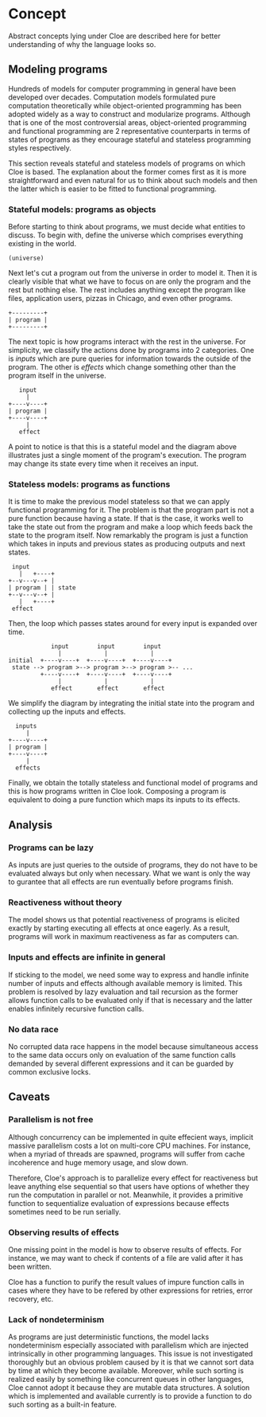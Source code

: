 # Concept

Abstract concepts lying under Cloe are described here for better understanding
of why the language looks so.

## Modeling programs

Hundreds of models for computer programming in general have been developed over
decades.
Computation models formulated pure computation theoretically while
object-oriented programming has been adopted widely as a way to construct and
modularize programs.
Although that is one of the most controversial areas, object-oriented
programming and functional programming are 2 representative counterparts in
terms of states of programs as they encourage stateful and stateless
programming styles respectively.

This section reveals stateful and stateless models of programs on which Cloe
is based.
The explanation about the former comes first as it is more straightforward and
even natural for us to think about such models and then the latter which is
easier to be fitted to functional programming.

### Stateful models: programs as objects

Before starting to think about programs, we must decide what entities to
discuss.
To begin with, define the universe which comprises everything existing in the
world.

```
(universe)
```

Next let's cut a program out from the universe in order to model it.
Then it is clearly visible that what we have to focus on are only the program
and the rest but nothing else.
The rest includes anything except the program like files, application users,
pizzas in Chicago, and even other programs.

```
+---------+
| program |
+---------+
```

The next topic is how programs interact with the rest in the universe.
For simplicity, we classify the actions done by programs into 2 categories.
One is *inputs* which are pure queries for information towards the outside of
the program.
The other is *effects* which change something other than the program itself in
the universe.

```
   input
     |
+----v----+
| program |
+----v----+
     |
   effect
```

A point to notice is that this is a stateful model and the diagram above
illustrates just a single moment of the program's execution.
The program may change its state every time when it receives an input.

### Stateless models: programs as functions

It is time to make the previous model stateless so that we can apply
functional programming for it.
The problem is that the program part is not a pure function because having a
state.
If that is the case, it works well to take the state out from the program and
make a loop which feeds back the state to the program itself.
Now remarkably the program is just a function which takes in inputs and
previous states as producing outputs and next states.

```
 input
   |   +----+
+--v---v--+ |
| program | | state
+--v---v--+ |
   |   +----+
 effect
```

Then, the loop which passes states around for every input is expanded over
time.

```
            input        input        input
              |            |            |
initial  +----v----+  +----v----+  +----v----+
 state --> program >--> program >--> program >-- ...
         +----v----+  +----v----+  +----v----+
              |            |            |
            effect       effect       effect
```

We simplify the diagram by integrating the initial state into the program and
collecting up the inputs and effects.

```
  inputs
     |
+----v----+
| program |
+----v----+
     |
  effects
```

Finally, we obtain the totally stateless and functional model of programs and
this is how programs written in Cloe look.
Composing a program is equivalent to doing a pure function which maps its
inputs to its effects.

## Analysis

### Programs can be lazy

As inputs are just queries to the outside of programs, they do not have to be
evaluated always but only when necessary.
What we want is only the way to gurantee that all effects are run eventually
before programs finish.

### Reactiveness without theory

The model shows us that potential reactiveness of programs is elicited exactly
by starting executing all effects at once eagerly.
As a result, programs will work in maximum reactiveness as far as computers can.

### Inputs and effects are infinite in general

If sticking to the model, we need some way to express and handle infinite
number of inputs and effects although available memory is limited.
This problem is resolved by lazy evaluation and tail recursion as the former
allows function calls to be evaluated only if that is necessary and the latter
enables infinitely recursive function calls.

### No data race

No corrupted data race happens in the model because simultaneous access to the
same data occurs only on evaluation of the same function calls demanded by
several different expressions and it can be guarded by common exclusive locks.

## Caveats

### Parallelism is not free

Although concurrency can be implemented in quite effecient ways, implicit
massive parallelism costs a lot on multi-core CPU machines.
For instance, when a myriad of threads are spawned, programs will suffer from
cache incoherence and huge memory usage, and slow down.

Therefore, Cloe's approach is to parallelize every effect for reactiveness
but leave anything else sequential so that users have options of whether they
run the computation in parallel or not.
Meanwhile, it provides a primitive function to sequentialize evaluation of
expressions because effects sometimes need to be run serially.

### Observing results of effects

One missing point in the model is how to observe results of effects.
For instance, we may want to check if contents of a file are valid after it has
been written.

Cloe has a function to purify the result values of impure function calls in
cases where they have to be refered by other expressions for retries, error
recovery, etc.

### Lack of nondeterminism

As programs are just deterministic functions, the model lacks nondeterminism
especially associated with parallelism which are injected intrinsically in
other programming languages.
This issue is not investigated thoroughly but an obvious problem caused by it
is that we cannot sort data by time at which they become available.
Moreover, while such sorting is realized easily by something like concurrent
queues in other languages, Cloe cannot adopt it because they are mutable data
structures.
A solution which is implemented and available currently is to provide a
function to do such sorting as a built-in feature.
